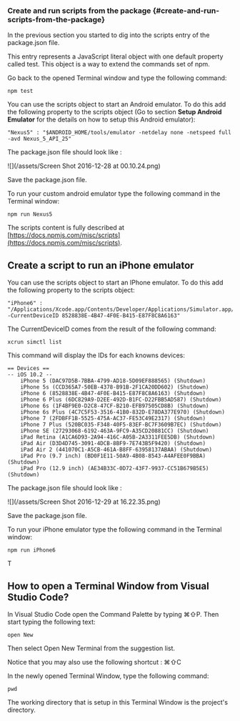### Create and run scripts from the package {#create-and-run-scripts-from-the-package}

In the previous section you started to dig into the scripts entry of the package.json file.

This entry represents a JavaScript literal object with one default property called test. This object is a way to extend the commands set of npm.

Go back to the opened Terminal window and type the following command:

```
npm test
```

You can use the scripts object to start an Android emulator. To do this add the following property to the scripts object \(Go to section **Setup Android Emulator** for the details on how to setup this Android emulator\):

```
"Nexus5" : "$ANDROID_HOME/tools/emulator -netdelay none -netspeed full -avd Nexus_5_API_25"
```

The package.json file should look like :

![](/assets/Screen Shot 2016-12-28 at 00.10.24.png)

Save the package.json file.

To run your custom android emulator type the following command in the Terminal window:

```
npm run Nexus5
```

The scripts content is fully described at [https://docs.npmjs.com/misc/scripts](https://docs.npmjs.com/misc/scripts).

## Create a script to run an iPhone emulator

You can use the scripts object to start an IPhone emulator. To do this add the following property to the scripts object:

```
"iPhone6" : "/Applications/Xcode.app/Contents/Developer/Applications/Simulator.app/Contents/MacOS/Simulator -CurrentDeviceID 8528838E-4B47-4F0E-B415-E87F8C8A6163"
```

The CurrentDeviceID comes from the result of the following command:

```
xcrun simctl list
```

This command will display the IDs for each knowns devices:

```
== Devices ==
-- iOS 10.2 --
    iPhone 5 (DAC97D5B-7BBA-4799-AD18-5D09EF888565) (Shutdown)
    iPhone 5s (CCD365A7-50EB-4378-B91B-2F1CA20DD602) (Shutdown)
    iPhone 6 (8528838E-4B47-4F0E-B415-E87F8C8A6163) (Shutdown)
    iPhone 6 Plus (6DC829A9-D2EE-492D-B1FC-D22FBB5AD587) (Shutdown)
    iPhone 6s (1F4BF9E0-D2C8-47CF-B210-EFB97505CD8B) (Shutdown)
    iPhone 6s Plus (4C7C5F53-3516-41B0-832D-E78DA377E970) (Shutdown)
    iPhone 7 (2FDBFF1B-5525-475A-AC37-FE53C49E2317) (Shutdown)
    iPhone 7 Plus (520BC035-F348-40F5-83EF-BC7F3609B7EC) (Shutdown)
    iPhone SE (27293068-6192-463A-9FC9-A35CD20881CC) (Shutdown)
    iPad Retina (A1CA6D93-2A94-416C-A05B-2A3311FEE5DB) (Shutdown)
    iPad Air (D3D4D745-3091-4DCB-8BF9-7E743B5F9420) (Shutdown)
    iPad Air 2 (441070C1-A5CB-461A-B8FF-63958137ABAA) (Shutdown)
    iPad Pro (9.7 inch) (BD0F1E11-50A9-4B08-8543-A4AFEE0F9BBA) (Shutdown)
    iPad Pro (12.9 inch) (AE34B33C-0D72-43F7-9937-CC51B679B5E5) (Shutdown)
```

The package.json file should look like :

![](/assets/Screen Shot 2016-12-29 at 16.22.35.png)



Save the package.json file.

To run your iPhone emulator type the following command in the Terminal window:

```
npm run iPhone6
```

T

## How to open a Terminal Window from Visual Studio Code?

In Visual Studio Code open the Command Palette by typing ⌘⇧P. Then start typing the following text:

```
open New
```

Then select Open New Terminal from the suggestion list.

Notice that you may also use the following shortcut :  ⌘⇧C

In the newly opened Terminal Window, type the following command:

```
pwd
```

The working directory that is setup in this Terminal Window is the project's directory.

